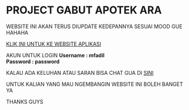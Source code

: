 <h1>PROJECT GABUT APOTEK ARA</h1>

WEBSITE INI AKAN TERUS DIUPDATE KEDEPANNYA SESUAI MOOD GUE HAHAHA

<a href="http://apotekara.herokuapp.com/">KLIK INI UNTUK KE WEBSITE APLIKASI </a>

AKUN UNTUK LOGIN
<strong>
Username : mfadil <br>
Password : password
</strong>

KALAU ADA KELUHAN ATAU SARAN BISA CHAT GUA DI <a href="https://wa.me/6289627821571?text=Assalamualaikum kak">SINI</a>

UNTUK KALIAN YANG MAU NGEMBANGIN WEBSITE INI BOLEH BANGET YA

THANKS GUYS
